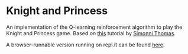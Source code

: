 Knight and Princess
===================
An implementation of the Q-learning reinforcement algorithm to play the Knight and Princess game.
Based on [this](https://medium.freecodecamp.org/diving-deeper-into-reinforcement-learning-with-q-learning-c18d0db58efe) tutorial by [Simonni Thomas](https://www.simoninithomas.com).

A browser-runnable version running on repl.it can be found [here](https://repl.it/@rottencandy/knp).
